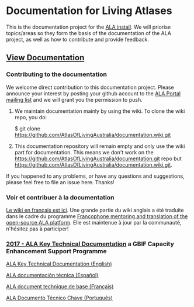 # Documentation for Living Atlases

This is the documentation project for the [ALA install](https://github.com/AtlasOfLivingAustralia/ala-install). We will priorise topics/areas so they form the basis of the documentation of the ALA project, as well as how to contribute and provide feedback. 

## [View Documentation](https://github.com/AtlasOfLivingAustralia/documentation/wiki)


### Contributing to the documentation

We welcome direct contribution to this documentation project. Please announce your interest by posting your github account to the [ALA Portal mailing list](http://lists.gbif.org/mailman/listinfo/ala-portal) and we will grant you the permission to push.

1. We maintain documentation mainly by using the wiki. To clone the wiki repo, you do:

    $ git clone https://github.com/AtlasOfLivingAustralia/documentation.wiki.git

2. This documentation repository will remain empty and only use the wiki part for documentation. This means we don't work on the https://github.com/AtlasOfLivingAustralia/documentation.git repo but https://github.com/AtlasOfLivingAustralia/documentation.wiki.git.

If you happened to any problems, or have any questions and suggestions, please feel free to file an issue here. Thanks!

### Voir et contribuer à la documentation
[Le wiki en français est ici](https://github.com/AtlasOfLivingAustralia/Documentation-en-francais/wiki). Une grande partie du wiki anglais a été traduite dans le cadre du programme [Francophone mentoring and translation of the open-source ALA platform](https://www.gbif.org/project/83349/francophone-mentoring-and-translation-of-the-open-source-ala-platform). Elle est maintenue à jour par la communauté, n'hésitez pas à participer!

### [2017 - ALA Key Technical Documentation](https://www.gbif.org/document/82847/ala-key-technical-documentation) a GBIF Capacity Enhancement Support Programme
[ALA Key Technical Documentation (English)](https://assets.ctfassets.net/uo17ejk9rkwj/3LEtHHSCGsWAQW2oYgmico/640645509423aca4b803231fe6a814f3/ALA_Key_Technical_Documentation_English_2.pdf)

[ALA documentación técnica (Español)](https://assets.ctfassets.net/uo17ejk9rkwj/1SGvHsuXkQi2Y4Kgq2Qea6/f12751fe0517c7962d0b7b3bf6b3a517/ALA_Key_Technical_Documentation_Spanish__1_.pdf)

[ALA document technique de base (Français)](https://assets.ctfassets.net/uo17ejk9rkwj/4OVFlmy17q48KQ0sIism2o/60ea80fa8325de5162762e94282481a0/ALA_Key_Technical_Documentation_French_1.pdf)

[ALA Documento Técnico Chave (Português)](https://assets.ctfassets.net/uo17ejk9rkwj/4rSTHUTVlu4SOC8yG88iqi/a97891ab7a1734650856c0d32a99c764/ALA_Key_Technical_Documentation_Portuguese.pdf)
